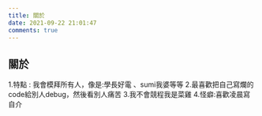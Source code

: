 ```yaml
---
title: 關於
date: 2021-09-22 21:01:47
comments: true
---
```

## 關於
1.特點 : 我會模拜所有人，像是:學長好電 、sumi我婆等等
2.最喜歡把自己寫爛的code給別人debug，然後看別人痛苦
3.我不會競程我是菜雞
4.怪癖:喜歡凌晨寫自介
